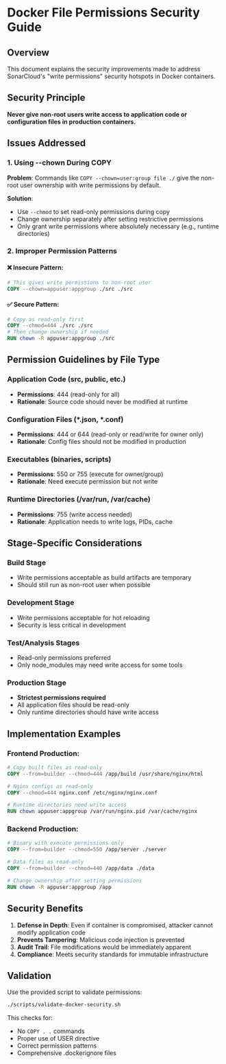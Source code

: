 # Docker File Permissions Security Guide

## Overview
This document explains the security improvements made to address SonarCloud's "write permissions" security hotspots in Docker containers.

## Security Principle
**Never give non-root users write access to application code or configuration files in production containers.**

## Issues Addressed

### 1. Using --chown During COPY
**Problem**: Commands like `COPY --chown=user:group file ./` give the non-root user ownership with write permissions by default.

**Solution**: 
- Use `--chmod` to set read-only permissions during copy
- Change ownership separately after setting restrictive permissions
- Only grant write permissions where absolutely necessary (e.g., runtime directories)

### 2. Improper Permission Patterns

#### ❌ Insecure Pattern:
```dockerfile
# This gives write permissions to non-root user
COPY --chown=appuser:appgroup ./src ./src
```

#### ✅ Secure Pattern:
```dockerfile
# Copy as read-only first
COPY --chmod=444 ./src ./src
# Then change ownership if needed
RUN chown -R appuser:appgroup ./src
```

## Permission Guidelines by File Type

### Application Code (src, public, etc.)
- **Permissions**: 444 (read-only for all)
- **Rationale**: Source code should never be modified at runtime

### Configuration Files (*.json, *.conf)
- **Permissions**: 444 or 644 (read-only or read/write for owner only)
- **Rationale**: Config files should not be modified in production

### Executables (binaries, scripts)
- **Permissions**: 550 or 755 (execute for owner/group)
- **Rationale**: Need execute permission but not write

### Runtime Directories (/var/run, /var/cache)
- **Permissions**: 755 (write access needed)
- **Rationale**: Application needs to write logs, PIDs, cache

## Stage-Specific Considerations

### Build Stage
- Write permissions acceptable as build artifacts are temporary
- Should still run as non-root user when possible

### Development Stage
- Write permissions acceptable for hot reloading
- Security is less critical in development

### Test/Analysis Stages
- Read-only permissions preferred
- Only node_modules may need write access for some tools

### Production Stage
- **Strictest permissions required**
- All application files should be read-only
- Only runtime directories should have write access

## Implementation Examples

### Frontend Production:
```dockerfile
# Copy built files as read-only
COPY --from=builder --chmod=444 /app/build /usr/share/nginx/html

# Nginx configs as read-only
COPY --chmod=444 nginx.conf /etc/nginx/nginx.conf

# Runtime directories need write access
RUN chown appuser:appgroup /var/run/nginx.pid /var/cache/nginx
```

### Backend Production:
```dockerfile
# Binary with execute permissions only
COPY --from=builder --chmod=550 /app/server ./server

# Data files as read-only
COPY --from=builder --chmod=440 /app/data ./data

# Change ownership after setting permissions
RUN chown -R appuser:appgroup /app
```

## Security Benefits

1. **Defense in Depth**: Even if container is compromised, attacker cannot modify application code
2. **Prevents Tampering**: Malicious code injection is prevented
3. **Audit Trail**: File modifications would be immediately apparent
4. **Compliance**: Meets security standards for immutable infrastructure

## Validation

Use the provided script to validate permissions:
```bash
./scripts/validate-docker-security.sh
```

This checks for:
- No `COPY . .` commands
- Proper use of USER directive
- Correct permission patterns
- Comprehensive .dockerignore files